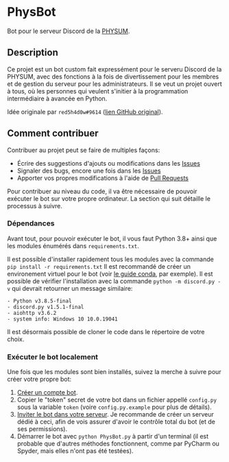 # PhysBot

Bot pour le serveur Discord de la [PHYSUM](http://www.aephysum.umontreal.ca/).

## Description

Ce projet est un bot custom fait expressément pour le serveru Discord de la PHYSUM, avec des fonctions à la fois de divertissement pour les membres et de gestion du serveur pour les administrateurs.
Il se veut un projet ouvert à tous, où les personnes qui veulent s'initier à la programmation intermédiaire à avancée en Python.

Idée originale par ``red5h4d0w#9614`` ([lien GitHub original](https://github.com/red5h4d0w/physbot)).

## Comment contribuer

Contribuer au projet peut se faire de multiples façons:

- Écrire des suggestions d'ajouts ou modifications dans les [Issues](https://github.com/Snaptraks/physbot/issues)
- Signaler des bugs, encore une fois dans les [Issues](https://github.com/Snaptraks/physbot/issues)
- Apporter vos propres modifications à l'aide de [Pull Requests](https://github.com/Snaptraks/physbot/pulls)

Pour contribuer au niveau du code, il va être nécessaire de pouvoir exécuter le bot sur votre propre ordinateur.
La section qui suit détaille le processus à suivre.

### Dépendances
Avant tout, pour pouvoir exécuter le bot, il vous faut Python 3.8+ ainsi que les modules énumérés dans `requirements.txt`.

Il est possible d'installer rapidement tous les modules avec la commande `pip install -r requirements.txt`
Il est recommandé de créer un environement virtuel pour le bot (voir [le guide conda](https://docs.conda.io/projects/conda/en/latest/user-guide/tasks/manage-environments.html), par exemple).
Il est possible de vérifier l'installation avec la commande `python -m discord.py -v` qui devrait retourner un message similaire:
```
- Python v3.8.5-final
- discord.py v1.5.1-final
- aiohttp v3.6.2
- system info: Windows 10 10.0.19041
```
Il est désormais possible de cloner le code dans le répertoire de votre choix.

### Exécuter le bot localement
Une fois que les modules sont bien installés, suivez la merche à suivre pour créer votre propre bot:

1. [Créer un compte bot](https://discordpy.readthedocs.io/en/latest/discord.html#creating-a-bot-account).
2. Copier le "token" secret de votre bot dans un fichier appellé `config.py` sous la variable `token` (voire `config.py.example` pour plus de détails).
3. [Inviter le bot dans votre serveur](https://discordpy.readthedocs.io/en/latest/discord.html#inviting-your-bot). Je recommande de créer un serveur dédié à ceci, afin de vois assurer d'avoir le contrôle total du bot (et de ses permissions).
4. Démarrer le bot avec `python PhysBot.py` à partir d'un terminal (il est probable que d'autres méthodes fonctionnent, comme par PyCharm ou Spyder, mais elles n'ont pas été testées).
